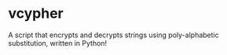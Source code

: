 # vcypher
A script that encrypts and decrypts strings using poly-alphabetic substitution, written in Python!
